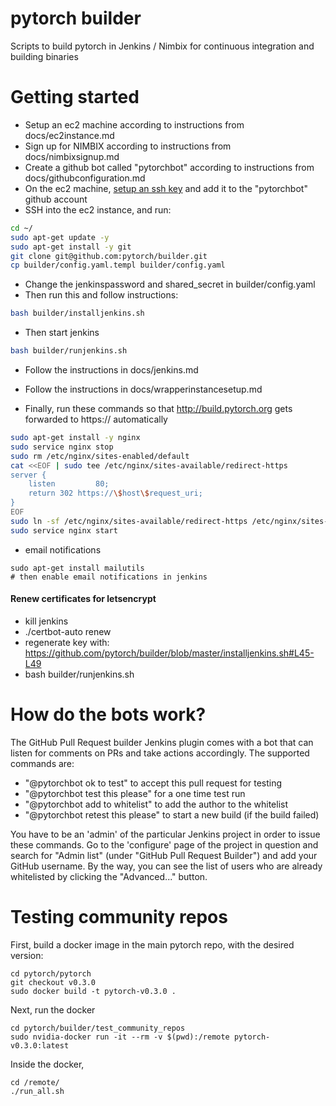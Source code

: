# pytorch builder

Scripts to build pytorch in Jenkins / Nimbix for continuous integration and building binaries

# Getting started

* Setup an ec2 machine according to instructions from docs/ec2instance.md
* Sign up for NIMBIX  according to instructions from docs/nimbixsignup.md
* Create a github bot called "pytorchbot" according to instructions from docs/githubconfiguration.md
* On the ec2 machine, [setup an ssh key](https://help.github.com/articles/generating-an-ssh-key/) and add it to the "pytorchbot" github account
* SSH into the ec2 instance, and run:

```bash
cd ~/
sudo apt-get update -y
sudo apt-get install -y git
git clone git@github.com:pytorch/builder.git
cp builder/config.yaml.templ builder/config.yaml
```

* Change the jenkinspassword and shared_secret in builder/config.yaml
* Then run this and follow instructions:

```bash
bash builder/installjenkins.sh
```

* Then start jenkins

```bash
bash builder/runjenkins.sh
```

* Follow the instructions in docs/jenkins.md
* Follow the instructions in docs/wrapperinstancesetup.md

* Finally, run these commands so that http://build.pytorch.org gets forwarded to https:// automatically
```bash
sudo apt-get install -y nginx
sudo service nginx stop
sudo rm /etc/nginx/sites-enabled/default
cat <<EOF | sudo tee /etc/nginx/sites-available/redirect-https
server {
    listen         80;
	return 302 https://\$host\$request_uri;
}
EOF
sudo ln -sf /etc/nginx/sites-available/redirect-https /etc/nginx/sites-enabled/redirect-https
sudo service nginx start
```

 * email notifications
 ```
 sudo apt-get install mailutils
 # then enable email notifications in jenkins
 ```


#### Renew certificates for letsencrypt
- kill jenkins
- ./certbot-auto renew
- regenerate key with: https://github.com/pytorch/builder/blob/master/installjenkins.sh#L45-L49
- bash builder/runjenkins.sh

# How do the bots work?

The GitHub Pull Request builder Jenkins plugin comes with a bot
that can listen for comments on PRs and take actions accordingly.
The supported commands are:

* "@pytorchbot ok to test" to accept this pull request for testing
* "@pytorchbot test this please" for a one time test run
* "@pytorchbot add to whitelist" to add the author to the whitelist
* "@pytorchbot retest this please" to start a new build (if the build failed)

You have to be an 'admin' of the particular Jenkins project in order to
issue these commands.  Go to the 'configure' page of the project in
question and search for "Admin list" (under "GitHub Pull Request
Builder") and add your GitHub username.  By the way, you can see the
list of users who are already whitelisted by clicking the "Advanced..."
button.

# Testing community repos
First, build a docker image in the main pytorch repo, with the desired version:
```
cd pytorch/pytorch
git checkout v0.3.0
sudo docker build -t pytorch-v0.3.0 .
```

Next, run the docker
```
cd pytorch/builder/test_community_repos
sudo nvidia-docker run -it --rm -v $(pwd):/remote pytorch-v0.3.0:latest
```

Inside the docker,
```
cd /remote/
./run_all.sh
```

